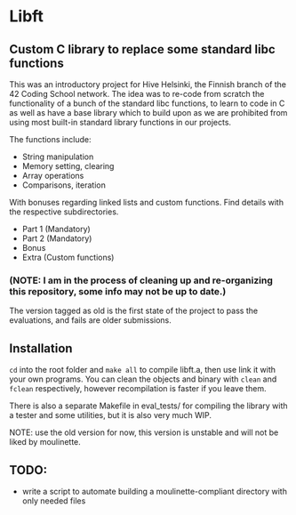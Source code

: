 # Libft
## Custom C library to replace some standard libc functions

This was an introductory project for Hive Helsinki, the Finnish branch of the 42 Coding School network.
The idea was to re-code from scratch the functionality of a bunch of the standard libc functions, to learn to code in C as well as
have a base library which to build upon as we are prohibited from using most built-in standard library functions in our projects.

The functions include:

* String manipulation
* Memory setting, clearing
* Array operations
* Comparisons, iteration

With bonuses regarding linked lists and custom functions.
Find details with the respective subdirectories.

* Part 1 (Mandatory)
* Part 2 (Mandatory)
* Bonus
* Extra (Custom functions)

### (NOTE: I am in the process of cleaning up and re-organizing this repository, some info may not be up to date.)

The version tagged as old is the first state of the project to pass the evaluations, and fails are older submissions.

## Installation
``cd`` into the root folder and ``make all`` to compile libft.a, then use link it with your own programs.
You can clean the objects and binary with ``clean`` and ``fclean`` respectively, however recompilation is faster
if you leave them.

There is also a separate Makefile in eval_tests/ for compiling the library with a tester and some utilities,
but it is also very much WIP.

NOTE: use the old version for now, this version is unstable and will not be liked by moulinette.

## TODO:
* write a script to automate building a moulinette-compliant directory with only needed files
